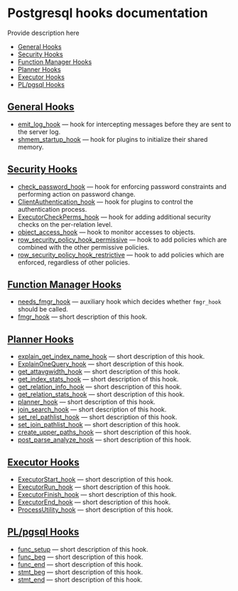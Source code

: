 # Postgresql hooks documentation

Provide description here

* [General Hooks](#general-hooks)
* [Security Hooks](#security-hooks)
* [Function Manager Hooks](#function-manager-hooks)
* [Planner Hooks](#planner-hooks)
* [Executor Hooks](#executor-hooks)
* [PL/pgsql Hooks](#plpgsql-hooks)


## [General Hooks](Detailed.md#general-hooks)



* [emit_log_hook](Detailed.md#emit_log_hook) — hook for intercepting messages before they are sent to the server log.
* [shmem_startup_hook](Detailed.md#shmem_startup_hook) — hook for plugins to initialize their shared memory.

## [Security Hooks](Detailed.md#security-hooks)



* [check_password_hook](Detailed.md#check_password_hook) — hook for enforcing password constraints and performing action on password change.
* [ClientAuthentication_hook](Detailed.md#ClientAuthentication_hook) — hook for plugins to control the authentication process.
* [ExecutorCheckPerms_hook](Detailed.md#ExecutorCheckPerms_hook) — hook for adding additional security checks on the per-relation level.
* [object_access_hook](Detailed.md#object_access_hook) — hook to monitor accesses to objects.
* [row_security_policy_hook_permissive](Detailed.md#row_security_policy_hook_permissive) — hook to add policies which are combined with the other permissive policies.
* [row_security_policy_hook_restrictive](Detailed.md#row_security_policy_hook_restrictive) — hook to add policies which are enforced, regardless of other policies.

## [Function Manager Hooks](Detailed.md#function-manager-hooks)



* [needs_fmgr_hook](Detailed.md#needs_fmgr_hook) — auxiliary hook which decides whether `fmgr_hook` should be called.
* [fmgr_hook](Detailed.md#fmgr_hook) — short description of this hook.

## [Planner Hooks](Detailed.md#planner-hooks)



* [explain_get_index_name_hook](Detailed.md#explain_get_index_name_hook) — short description of this hook.
* [ExplainOneQuery_hook](Detailed.md#ExplainOneQuery_hook) — short description of this hook.
* [get_attavgwidth_hook](Detailed.md#get_attavgwidth_hook) — short description of this hook.
* [get_index_stats_hook](Detailed.md#get_index_stats_hook) — short description of this hook.
* [get_relation_info_hook](Detailed.md#get_relation_info_hook) — short description of this hook.
* [get_relation_stats_hook](Detailed.md#get_relation_stats_hook) — short description of this hook.
* [planner_hook](Detailed.md#planner_hook) — short description of this hook.
* [join_search_hook](Detailed.md#join_search_hook) — short description of this hook.
* [set_rel_pathlist_hook](Detailed.md#set_rel_pathlist_hook) — short description of this hook.
* [set_join_pathlist_hook](Detailed.md#set_join_pathlist_hook) — short description of this hook.
* [create_upper_paths_hook](Detailed.md#create_upper_paths_hook) — short description of this hook.
* [post_parse_analyze_hook](Detailed.md#post_parse_analyze_hook) — short description of this hook.

## [Executor Hooks](Detailed.md#executor-hooks)



* [ExecutorStart_hook](Detailed.md#ExecutorStart_hook) — short description of this hook.
* [ExecutorRun_hook](Detailed.md#ExecutorRun_hook) — short description of this hook.
* [ExecutorFinish_hook](Detailed.md#ExecutorFinish_hook) — short description of this hook.
* [ExecutorEnd_hook](Detailed.md#ExecutorEnd_hook) — short description of this hook.
* [ProcessUtility_hook](Detailed.md#ProcessUtility_hook) — short description of this hook.

## [PL/pgsql Hooks](Detailed.md#plpgsql-hooks)



* [func_setup](Detailed.md#func_setup) — short description of this hook.
* [func_beg](Detailed.md#func_beg) — short description of this hook.
* [func_end](Detailed.md#func_end) — short description of this hook.
* [stmt_beg](Detailed.md#stmt_beg) — short description of this hook.
* [stmt_end](Detailed.md#stmt_end) — short description of this hook.

